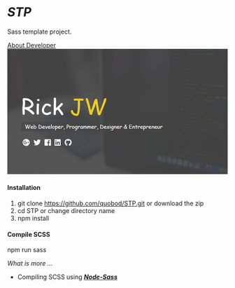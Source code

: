 # _STP_

Sass template project.

[About Developer](https://rickjw.herokuapp.com/)
![My Site](/public/graphics/logo.png)

#### **Installation**

1. git clone https://github.com/quobod/STP.git or download the zip
2. cd STP or change directory name
3. npm install

#### **Compile SCSS**
npm run sass

_What is more ..._

- Compiling SCSS using [**_Node-Sass_**](https://github.com/sass/node-sass)
	
	
